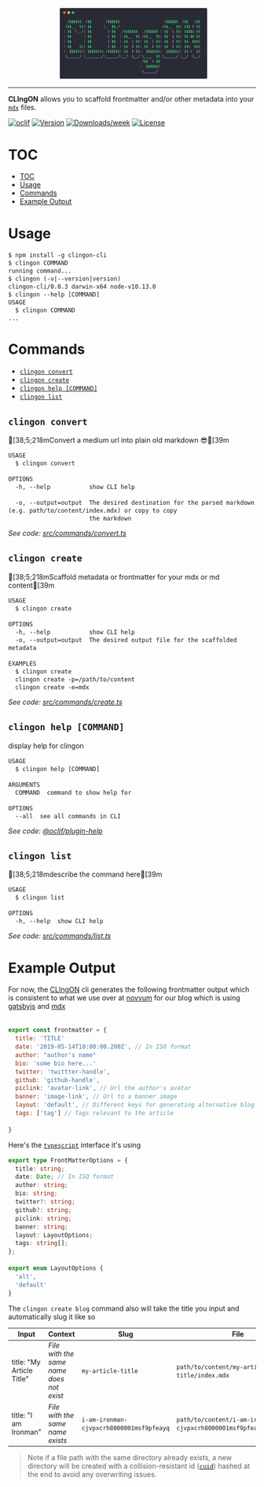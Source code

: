 <div style="padding-left:5px; width:300px; margin:auto;">
<img src="CLIngON.png" width="300px" style="margin:auto;"/>
</div>

---

**CLIngON** allows you to scaffold frontmatter and/or other metadata into your [`mdx`](https://mdxjs.com) files.

[![oclif](https://img.shields.io/badge/cli-oclif-brightgreen.svg)](https://oclif.io)
[![Version](https://img.shields.io/npm/v/clingon-cli.svg)](https://npmjs.org/package/clingon-cli)
[![Downloads/week](https://img.shields.io/npm/dw/clingon-cli.svg)](https://npmjs.org/package/clingon-cli)
[![License](https://img.shields.io/npm/l/clingon-cli.svg)](https://github.com/rajinwonderland/clingon-cli/blob/master/package.json)

# TOC
<!-- toc -->
* [TOC](#toc)
* [Usage](#usage)
* [Commands](#commands)
* [Example Output](#example-output)
<!-- tocstop -->
# Usage
<!-- usage -->
```sh-session
$ npm install -g clingon-cli
$ clingon COMMAND
running command...
$ clingon (-v|--version|version)
clingon-cli/0.0.3 darwin-x64 node-v10.13.0
$ clingon --help [COMMAND]
USAGE
  $ clingon COMMAND
...
```
<!-- usagestop -->
# Commands
<!-- commands -->
* [`clingon convert`](#clingon-convert)
* [`clingon create`](#clingon-create)
* [`clingon help [COMMAND]`](#clingon-help-command)
* [`clingon list`](#clingon-list)

## `clingon convert`

[38;5;218mConvert a medium url into plain old markdown 😎[39m

```
USAGE
  $ clingon convert

OPTIONS
  -h, --help           show CLI help

  -o, --output=output  The desired destination for the parsed markdown (e.g. path/to/content/index.mdx) or copy to copy
                       the markdown
```

_See code: [src/commands/convert.ts](https://github.com/rajinwonderland/clingon-cli/blob/v0.0.3/src/commands/convert.ts)_

## `clingon create`

[38;5;218mScaffold metadata or frontmatter for your mdx or md content[39m

```
USAGE
  $ clingon create

OPTIONS
  -h, --help           show CLI help
  -o, --output=output  The desired output file for the scaffolded metadata

EXAMPLES
  $ clingon create
  clingon create -p=/path/to/content
  clingon create -e=mdx
```

_See code: [src/commands/create.ts](https://github.com/rajinwonderland/clingon-cli/blob/v0.0.3/src/commands/create.ts)_

## `clingon help [COMMAND]`

display help for clingon

```
USAGE
  $ clingon help [COMMAND]

ARGUMENTS
  COMMAND  command to show help for

OPTIONS
  --all  see all commands in CLI
```

_See code: [@oclif/plugin-help](https://github.com/oclif/plugin-help/blob/v2.1.6/src/commands/help.ts)_

## `clingon list`

[38;5;218mdescribe the command here[39m

```
USAGE
  $ clingon list

OPTIONS
  -h, --help  show CLI help
```

_See code: [src/commands/list.ts](https://github.com/rajinwonderland/clingon-cli/blob/v0.0.3/src/commands/list.ts)_
<!-- commandsstop -->


# Example Output

For now, the [CLIngON](https://npmjs.com/clingon-cli) cli generates the following frontmatter output which is consistent to what we use over at [novvum](https://novvum.io) for our blog which is using [gatsbyjs](https://gatsbyjs.org) and [mdx](https://mdxjs.com)

```javascript

export const frontmatter = {
  title: 'TITLE'
  date: '2019-05-14T10:00:00.200Z', // In ISO format
  author: "author's name"
  bio: 'some bio here...'
  twitter: 'twittter-handle',
  github: 'github-handle',
  piclink: 'avatar-link', // Url the author's avatar
  banner: 'image-link', // Url to a banner image
  layout: 'default', // Different keys for generating alternative blog layoutts
  tags: ['tag'] // Tags relevant to the article

}

```
Here's the [`typescript`](http://www.typescriptlang.org/) interface it's using

```typescript
export type FrontMatterOptions = {
  title: string;
  date: Date; // In ISO format
  author: string;
  bio: string;
  twitter?: string;
  github?: string;
  piclink: string;
  banner: string;
  layout: LayoutOptions;
  tags: string[];
};

export enum LayoutOptions {
  'alt',
  'default'
}

```

The `clingon create blog` command also will take the title you input and automatically slug it like so

| Input                     | Context                                  | Slug                                     | File                                                               |
| ------------------------- | ---------------------------------------- | ---------------------------------------- | ------------------------------------------------------------------ |
| title: "My Article Title" | _File with the same name does not exist_ | `my-article-title`                       | `path/to/content/my-article-title/index.mdx`                       |
| title: "I am Ironman"     | _File with the same name exists_         | `i-am-ironman-cjvpxcrh8000001msf9pfeayq` | `path/to/content/i-am-ironman-cjvpxcrh8000001msf9pfeayq/index.mdx` |

> Note if a file path with the same directory already exists, a new directory will be created with a collision-resistant id ([`cuid`](https://www.npmjs.com/package/cuid)) hashed at the end to avoid any overwriting issues.
